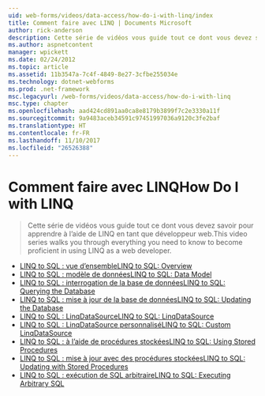 ```yaml
---
uid: web-forms/videos/data-access/how-do-i-with-linq/index
title: Comment faire avec LINQ | Documents Microsoft
author: rick-anderson
description: Cette série de vidéos vous guide tout ce dont vous devez savoir pour apprendre à l’aide de LINQ en tant que développeur web.
ms.author: aspnetcontent
manager: wpickett
ms.date: 02/24/2012
ms.topic: article
ms.assetid: 11b3547a-7c4f-4849-8e27-3cfbe255034e
ms.technology: dotnet-webforms
ms.prod: .net-framework
msc.legacyurl: /web-forms/videos/data-access/how-do-i-with-linq
msc.type: chapter
ms.openlocfilehash: aad424cd891aa0ca8e8179b3899f7c2e3330a11f
ms.sourcegitcommit: 9a9483aceb34591c97451997036a9120c3fe2baf
ms.translationtype: HT
ms.contentlocale: fr-FR
ms.lasthandoff: 11/10/2017
ms.locfileid: "26526388"
---
```

<a name="how-do-i-with-linq"></a><span data-ttu-id="593e8-103">Comment faire avec LINQ</span><span class="sxs-lookup"><span data-stu-id="593e8-103">How Do I with LINQ</span></span>
====================
> <span data-ttu-id="593e8-104">Cette série de vidéos vous guide tout ce dont vous devez savoir pour apprendre à l’aide de LINQ en tant que développeur web.</span><span class="sxs-lookup"><span data-stu-id="593e8-104">This video series walks you through everything you need to know to become proficient in using LINQ as a web developer.</span></span>


- [<span data-ttu-id="593e8-105">LINQ to SQL : vue d’ensemble</span><span class="sxs-lookup"><span data-stu-id="593e8-105">LINQ to SQL: Overview</span></span>](how-do-i-linq-to-sql-overview.md)
- [<span data-ttu-id="593e8-106">LINQ to SQL : modèle de données</span><span class="sxs-lookup"><span data-stu-id="593e8-106">LINQ to SQL: Data Model</span></span>](how-do-i-linq-to-sql-data-model.md)
- [<span data-ttu-id="593e8-107">LINQ to SQL : interrogation de la base de données</span><span class="sxs-lookup"><span data-stu-id="593e8-107">LINQ to SQL: Querying the Database</span></span>](how-do-i-linq-to-sql-querying-the-database.md)
- [<span data-ttu-id="593e8-108">LINQ to SQL : mise à jour de la base de données</span><span class="sxs-lookup"><span data-stu-id="593e8-108">LINQ to SQL: Updating the Database</span></span>](how-do-i-linq-to-sql-updating-the-database.md)
- [<span data-ttu-id="593e8-109">LINQ to SQL : LinqDataSource</span><span class="sxs-lookup"><span data-stu-id="593e8-109">LINQ to SQL: LinqDataSource</span></span>](how-do-i-linq-to-sql-linqdatasource.md)
- [<span data-ttu-id="593e8-110">LINQ to SQL : LinqDataSource personnalisé</span><span class="sxs-lookup"><span data-stu-id="593e8-110">LINQ to SQL: Custom LinqDataSource</span></span>](how-do-i-linq-to-sql-custom-linqdatasource.md)
- [<span data-ttu-id="593e8-111">LINQ to SQL : à l’aide de procédures stockées</span><span class="sxs-lookup"><span data-stu-id="593e8-111">LINQ to SQL: Using Stored Procedures</span></span>](how-do-i-linq-to-sql-using-stored-procedures.md)
- [<span data-ttu-id="593e8-112">LINQ to SQL : mise à jour avec des procédures stockées</span><span class="sxs-lookup"><span data-stu-id="593e8-112">LINQ to SQL: Updating with Stored Procedures</span></span>](how-do-i-linq-to-sql-updating-with-stored-procedures.md)
- [<span data-ttu-id="593e8-113">LINQ to SQL : exécution de SQL arbitraire</span><span class="sxs-lookup"><span data-stu-id="593e8-113">LINQ to SQL: Executing Arbitrary SQL</span></span>](how-do-i-linq-to-sql-executing-arbitrary-sql.md)
